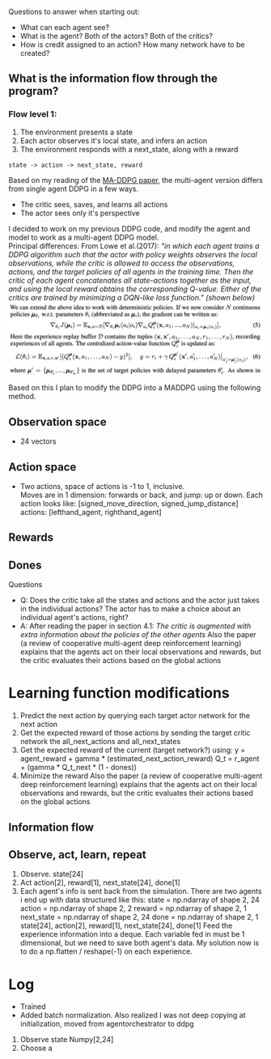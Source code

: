 Questions to answer when starting out: 
- What can each agent see? 
- What is the agent? Both of the actors? Both of the critics? 
- How is credit assigned to an action? How many network have to be created? 

## What is the information flow through the program? 
### Flow level 1: 

1. The environment presents a state
1. Each actor observes it's local state, and infers an action 
2. The environment responds with a next_state, along with a reward
```
state -> action -> next_state, reward
```


Based on my reading of the <a href="https://arxiv.org/pdf/1706.02275.pdf">MA-DDPG paper</a>, the multi-agent version differs from single agent DDPG in a few ways. 
* The critic sees, saves, and learns all actions 
* The actor sees only it's perspective  

I decided to work on my previous DDPG code, and modify the agent and model to work as a multi-agent DDPG model.  
Principal differences: 
From Lowe et al.(2017): <i>"in which each agent trains a DDPG algorithm such that the actor with policy weights observes the local observations, while the critic is allowed to access the observations, actions, and the target policies of all agents in the training time. Then the critic of each agent concatenates all state-actions together as the input, and using the local reward obtains the corresponding Q-value. Either of the critics are trained by minimizing a DQN-like loss function." (shown below) </i>
![Action value function for MADDPG](./media/maddpg_action_value_function.png) 

Based on this I plan to modify the DDPG into a MADDPG using the following method. 


## Observation space
 - 24 vectors 

## Action space 
- Two actions, space of actions is -1 to 1, inclusive.  
    Moves are in 1 dimension: forwards or back, and jump: up or down. 
    Each action looks like:  [signed_move_direction, signed_jump_distance]
        actions: [lefthand_agent, righthand_agent] 

## Rewards 


## Dones


Questions 
- Q: Does the critic take all the states and actions and the actor just takes in the individual actions? The actor has to make a choice about an individual agent's actions, right? 
- A: After reading the paper in section 4.1: 
    <i> The critic is augmented with extra information about the policies of the other agents</i>
    Also the paper (a review of cooperative multi-agent deep reinforcement learning) explains that the agents act on their local observations and rewards, but the critic evaluates their actions based on the global actions  



# Learning function modifications 
1. Predict the next action by querying each target actor network for the next action 
2. Get the expected reward of those actions by sending the target critic network the all_next_actions and all_next_states  
3. Get the expected reward of the current (target network?) using: 
    y = agent_reward + gamma * (estimated_next_action_reward)
    Q_t = r_agent + (gamma * Q_t_next * (1 - dones)) 
4. Minimize the reward 
    Also the paper (a review of cooperative multi-agent deep reinforcement learning) explains that the agents act on their local observations and rewards, but the critic evaluates their actions based on the global actions 



## Information flow 

## Observe, act, learn, repeat 

1. Observe.         state[24]
2. Act              action[2], reward[1], next_state[24], done[1]
3. Each agent's info is sent back from the simulation. There are two agents i end up with data structured like this:
    state = np.ndarray of shape         2, 24
    action = np.ndarray of shape        2, 2 
    reward = np.ndarray of shape        2, 1
    next_state = np.ndarray of shape    2, 24
    done = np.ndarray of shape          2, 1
                    state[24], action[2], reward[1], next_state[24], done[1]
   Feed the experience information into a deque. Each variable fed in must be 1 dimensional, but we need to save both agent's data. My solution now is to do a np.flatten / reshape(-1) on each experience. 


# Log 

* Trained 
* Added batch normalization. Also realized I was not deep copying at initialization, moved from agentorchestrator to ddpg 



1. Observe state  Numpy[2,24]
2. Choose a